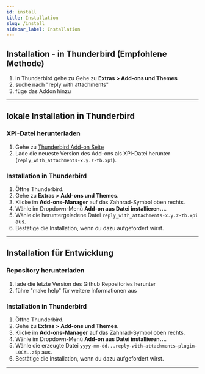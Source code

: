 ```yaml
---
id: install
title: Installation
slug: /install
sidebar_label: Installation
---
```


## Installation - in Thunderbird (Empfohlene Methode)

1. in Thunderbird gehe zu Gehe zu **Extras > Add-ons und Themes**
2. suche nach "reply with attachments"
3. füge das Addon hinzu

---

## lokale Installation in Thunderbird

### XPI-Datei herunterladen

1. Gehe zu [Thunderbird Add-on Seite](https://addons.thunderbird.net/de/thunderbird/search/?q=reply%20with%20attachments)
2. Lade die neueste Version des Add-ons als XPI-Datei herunter (`reply_with_attachments-x.y.z-tb.xpi`).

### Installation in Thunderbird

1. Öffne Thunderbird.
2. Gehe zu **Extras > Add-ons und Themes**.
3. Klicke im **Add-ons-Manager** auf das Zahnrad-Symbol oben rechts.
4. Wähle im Dropdown-Menü **Add-on aus Datei installieren...**.
5. Wähle die heruntergeladene Datei `reply_with_attachments-x.y.z-tb.xpi` aus.
6. Bestätige die Installation, wenn du dazu aufgefordert wirst.

---

## Installation für Entwicklung

### Repository herunterladen

1. lade die letzte Version des Github Repositories herunter
2. führe "make help" für weitere Informationen aus

### Installation in Thunderbird

1. Öffne Thunderbird.
2. Gehe zu **Extras > Add-ons und Themes**.
3. Klicke im **Add-ons-Manager** auf das Zahnrad-Symbol oben rechts.
4. Wähle im Dropdown-Menü **Add-on aus Datei installieren...**.
5. Wähle die erzeugte Datei `yyyy-mm-dd...reply-with-attachments-plugin-LOCAL.zip` aus.
6. Bestätige die Installation, wenn du dazu aufgefordert wirst.

---
